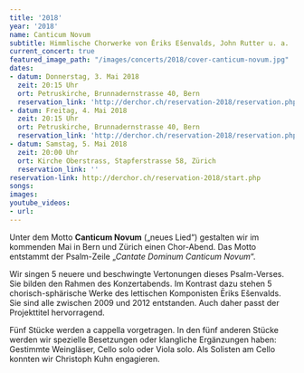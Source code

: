 ```yaml
---
title: '2018'
year: '2018'
name: Canticum Novum
subtitle: Himmlische Chorwerke von Ēriks Ešenvalds, John Rutter u. a.
current_concert: true
featured_image_path: "/images/concerts/2018/cover-canticum-novum.jpg"
dates:
- datum: Donnerstag, 3. Mai 2018
  zeit: 20:15 Uhr
  ort: Petruskirche, Brunnadernstrasse 40, Bern
  reservation_link: 'http://derchor.ch/reservation-2018/reservation.php?index=1'
- datum: Freitag, 4. Mai 2018
  zeit: 20:15 Uhr
  ort: Petruskirche, Brunnadernstrasse 40, Bern
  reservation_link: 'http://derchor.ch/reservation-2018/reservation.php?index=2'
- datum: Samstag, 5. Mai 2018
  zeit: 20:00 Uhr
  ort: Kirche Oberstrass, Stapferstrasse 58, Zürich
  reservation_link: ''
reservation-link: http://derchor.ch/reservation-2018/start.php
songs: 
images: 
youtube_videos:
- url: 
---
```


Unter dem Motto **Canticum Novum** („neues Lied“) gestalten wir im kommenden Mai in Bern und Zürich einen Chor-Abend. Das Motto entstammt der Psalm-Zeile „*Cantate Dominum Canticum Novum*“.

Wir singen 5 neuere und beschwingte Vertonungen dieses Psalm-Verses. Sie bilden den Rahmen des Konzertabends. Im Kontrast dazu stehen 5 chorisch-sphärische Werke des lettischen Komponisten Ēriks Ešenvalds. Sie sind alle zwischen 2009 und 2012 entstanden. Auch daher passt der Projekttitel hervorragend.

Fünf Stücke werden a cappella vorgetragen. In den fünf anderen Stücke werden wir spezielle Besetzungen oder klangliche Ergänzungen haben: Gestimmte Weingläser, Cello solo oder Viola solo. Als Solisten am Cello konnten wir Christoph Kuhn engagieren.